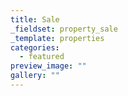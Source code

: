 ```yaml
---
title: Sale
_fieldset: property_sale
_template: properties
categories:
  - featured
preview_image: ""
gallery: ""
---
```

